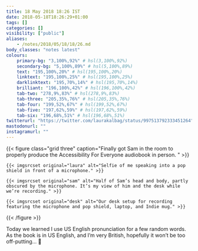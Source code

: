 ```yaml
---
title: 18 May 2018 18:26 IST
date: 2018-05-18T18:26:29+01:00
tags: []
categories: []
visibility: ["public"]
aliases:
    - /notes/2018/05/18/18/26.md
body_classes: "notes latest"
colours:
    primary-bg: "3,100%,92%" # hsl(3,100%,92%)
    secondary-bg: "5,100%,89%" # hsl(5,100%,89%)
    text: "195,100%,20%" # hsl(195,100%,20%)
    linktext: "195,100%,25%" # hsl(195,100%,25%)
    darklinktext: "195,70%,14%" # hsl(195,70%,14%)
    brilliant: "196,100%,42%" # hsl(196,100%,42%)
    tab-two: "278,9%,83%" # hsl(278,9%,83%)
    tab-three: "205,35%,76%" # hsl(205,35%,76%)
    tab-four: "199,52%,67%" # hsl(199,52%,67%)
    tab-five: "197,62%,59%" # hsl(197,62%,59%)
    tab-six: "196,68%,51%" # hsl(196,68%,51%)
twitterurl: "https://twitter.com/laurakalbag/status/997513792333451264"
mastodonurl: ""
instagramurl: ""
---
```


{{< figure class="grid three" caption="Finally got Sam in the room to properly produce the Accessibility For Everyone audiobook in person. " >}}

    {{< imgsrcset original="laura" alt="Selfie of me speaking into a pop shield in front of a microphone." >}}

    {{< imgsrcset original="sam" alt="Half of Sam’s head and body, partly obscured by the microphone. It’s my view of him and the desk while we’re recording." >}}

    {{< imgsrcset original="desk" alt="Our desk setup for recording featuring the microphone and pop shield, laptop, and Indie mug." >}}

{{< /figure >}}

Today we learned I use US English pronunciation for a few random words. As the book is in US English, and I’m very British, hopefully it won’t be too off-putting… 😬
